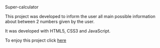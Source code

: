 Super-calculator

This project was developed to inform the user all main possible information about between 2 numbers given by the user.

It was developed with HTML5, CSS3 and JavaScript.

To enjoy this project click [here](https://super-calculadora.netlify.app/)
